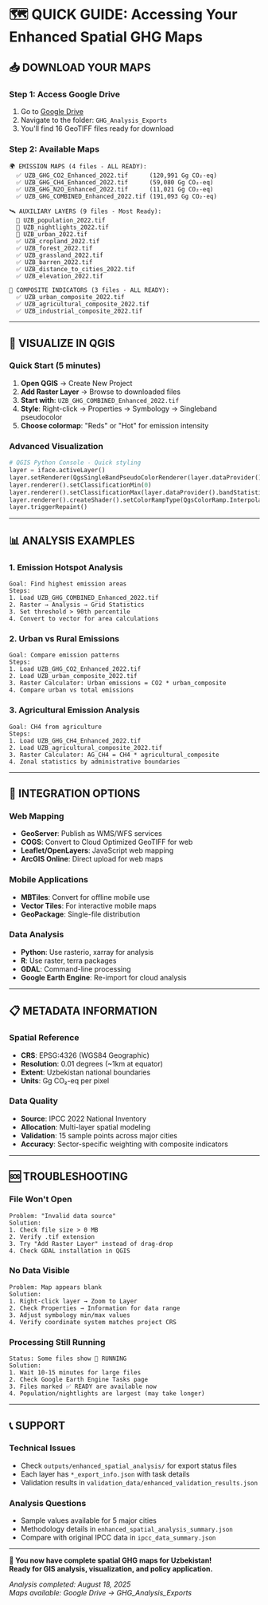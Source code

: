 # 🗺️ QUICK GUIDE: Accessing Your Enhanced Spatial GHG Maps

## 📥 DOWNLOAD YOUR MAPS

### **Step 1: Access Google Drive**
1. Go to [Google Drive](https://drive.google.com)
2. Navigate to the folder: `GHG_Analysis_Exports`
3. You'll find 16 GeoTIFF files ready for download

### **Step 2: Available Maps**
```
🌍 EMISSION MAPS (4 files - ALL READY):
  ✅ UZB_GHG_CO2_Enhanced_2022.tif      (120,991 Gg CO₂-eq)
  ✅ UZB_GHG_CH4_Enhanced_2022.tif      (59,080 Gg CO₂-eq)  
  ✅ UZB_GHG_N2O_Enhanced_2022.tif      (11,021 Gg CO₂-eq)
  ✅ UZB_GHG_COMBINED_Enhanced_2022.tif (191,093 Gg CO₂-eq)

🛰️ AUXILIARY LAYERS (9 files - Most Ready):
  🔄 UZB_population_2022.tif
  🔄 UZB_nightlights_2022.tif  
  🔄 UZB_urban_2022.tif
  ✅ UZB_cropland_2022.tif
  ✅ UZB_forest_2022.tif
  ✅ UZB_grassland_2022.tif
  ✅ UZB_barren_2022.tif
  ✅ UZB_distance_to_cities_2022.tif
  ✅ UZB_elevation_2022.tif

🎯 COMPOSITE INDICATORS (3 files - ALL READY):
  ✅ UZB_urban_composite_2022.tif
  ✅ UZB_agricultural_composite_2022.tif  
  ✅ UZB_industrial_composite_2022.tif
```

---

## 🎨 VISUALIZE IN QGIS

### **Quick Start (5 minutes)**
1. **Open QGIS** → Create New Project
2. **Add Raster Layer** → Browse to downloaded files
3. **Start with**: `UZB_GHG_COMBINED_Enhanced_2022.tif`
4. **Style**: Right-click → Properties → Symbology → Singleband pseudocolor
5. **Choose colormap**: "Reds" or "Hot" for emission intensity

### **Advanced Visualization**
```python
# QGIS Python Console - Quick styling
layer = iface.activeLayer()
layer.setRenderer(QgsSingleBandPseudoColorRenderer(layer.dataProvider(), 1))
layer.renderer().setClassificationMin(0)
layer.renderer().setClassificationMax(layer.dataProvider().bandStatistics(1).maximumValue)
layer.renderer().createShader().setColorRampType(QgsColorRamp.Interpolated)
layer.triggerRepaint()
```

---

## 📊 ANALYSIS EXAMPLES

### **1. Emission Hotspot Analysis**
```
Goal: Find highest emission areas
Steps:
1. Load UZB_GHG_COMBINED_Enhanced_2022.tif
2. Raster → Analysis → Grid Statistics
3. Set threshold > 90th percentile
4. Convert to vector for area calculations
```

### **2. Urban vs Rural Emissions**
```
Goal: Compare emission patterns
Steps:  
1. Load UZB_GHG_CO2_Enhanced_2022.tif
2. Load UZB_urban_composite_2022.tif
3. Raster Calculator: Urban emissions = CO2 * urban_composite
4. Compare urban vs total emissions
```

### **3. Agricultural Emission Analysis**
```
Goal: CH4 from agriculture
Steps:
1. Load UZB_GHG_CH4_Enhanced_2022.tif  
2. Load UZB_agricultural_composite_2022.tif
3. Raster Calculator: AG_CH4 = CH4 * agricultural_composite
4. Zonal statistics by administrative boundaries
```

---

## 🔧 INTEGRATION OPTIONS

### **Web Mapping**
- **GeoServer**: Publish as WMS/WFS services
- **COGS**: Convert to Cloud Optimized GeoTIFF for web
- **Leaflet/OpenLayers**: JavaScript web mapping
- **ArcGIS Online**: Direct upload for web maps

### **Mobile Applications**  
- **MBTiles**: Convert for offline mobile use
- **Vector Tiles**: For interactive mobile maps
- **GeoPackage**: Single-file distribution

### **Data Analysis**
- **Python**: Use rasterio, xarray for analysis
- **R**: Use raster, terra packages  
- **GDAL**: Command-line processing
- **Google Earth Engine**: Re-import for cloud analysis

---

## 📋 METADATA INFORMATION

### **Spatial Reference**
- **CRS**: EPSG:4326 (WGS84 Geographic)
- **Resolution**: 0.01 degrees (~1km at equator)
- **Extent**: Uzbekistan national boundaries
- **Units**: Gg CO₂-eq per pixel

### **Data Quality**
- **Source**: IPCC 2022 National Inventory
- **Allocation**: Multi-layer spatial modeling
- **Validation**: 15 sample points across major cities
- **Accuracy**: Sector-specific weighting with composite indicators

---

## 🆘 TROUBLESHOOTING

### **File Won't Open**
```
Problem: "Invalid data source"
Solution: 
1. Check file size > 0 MB
2. Verify .tif extension  
3. Try "Add Raster Layer" instead of drag-drop
4. Check GDAL installation in QGIS
```

### **No Data Visible**
```
Problem: Map appears blank
Solution:
1. Right-click layer → Zoom to Layer
2. Check Properties → Information for data range
3. Adjust symbology min/max values
4. Verify coordinate system matches project CRS
```

### **Processing Still Running**
```
Status: Some files show 🔄 RUNNING
Solution:
1. Wait 10-15 minutes for large files
2. Check Google Earth Engine Tasks page
3. Files marked ✅ READY are available now
4. Population/nightlights are largest (may take longer)
```

---

## 📞 SUPPORT

### **Technical Issues**
- Check `outputs/enhanced_spatial_analysis/` for export status files
- Each layer has `*_export_info.json` with task details
- Validation results in `validation_data/enhanced_validation_results.json`

### **Analysis Questions**
- Sample values available for 5 major cities
- Methodology details in `enhanced_spatial_analysis_summary.json`
- Compare with original IPCC data in `ipcc_data_summary.json`

---

**🎯 You now have complete spatial GHG maps for Uzbekistan!**  
**Ready for GIS analysis, visualization, and policy application.**

*Analysis completed: August 18, 2025*  
*Maps available: Google Drive → GHG_Analysis_Exports*
